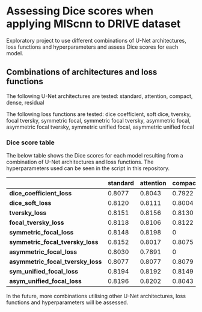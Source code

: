 # Assessing Dice scores when applying MIScnn to DRIVE dataset

Exploratory project to use different combinations of U-Net architectures, loss functions and hyperparameters and assess Dice scores for each model.

## Combinations of architectures and loss functions

The following U-Net architectures are tested: standard, attention, compact, dense, residual

The following loss functions are tested: dice coefficient, soft dice, tversky, focal tversky, symmetric focal, symmetric focal tversky, asymmetric focal, asymmetric focal tversky, symmetric unified focal, asymmetric unified focal

### Dice score table

The below table shows the Dice scores for each model resulting from a combination of U-Net architectures and loss functions. The hyperparameters used can be seen in the script in this repository.

| |standard|attention|compact|dense|residual|
|---|---|---|---|---|---|
|**dice_coefficient_loss**|0.8077|0.8043|0.7922|0.7960|0.7893|
|**dice_soft_loss**|0.8120|0.8111|0.8004|0.8112|0.8122|
|**tversky_loss**|0.8151|0.8156|0.8130|0.8112|0.8037|
|**focal_tversky_loss**|0.8118|0.8106|0.8122|0.8102|0.8113|
|**symmetric_focal_loss**|0.8148|0.8198|0|0|0|
|**symmetric_focal_tversky_loss**|0.8152|0.8017|0.8075|0.8054|0.8072|
|**asymmetric_focal_loss**|0.8030|0.7891|0|0|0|
|**asymmetric_focal_tversky_loss**|0.8077|0.8077|0.8079|0.8100|0.8052|
|**sym_unified_focal_loss**|0.8194|0.8192|0.8149|0.8048|0.8112|
|**asym_unified_focal_loss**|0.8196|0.8202|0.8043|0.7900|0.8068|

In the future, more combinations utilising other U-Net architectures, loss functions and hyperparameters will be assessed.
